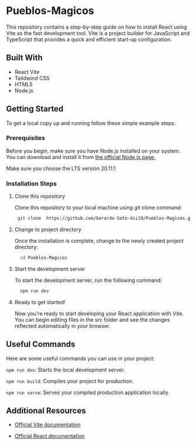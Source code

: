 # Pueblos-Magicos

This repository contains a step-by-step guide on how to install React using Vite as the fast development tool. Vite is a project builder for JavaScript and TypeScript that provides a quick and efficient start-up configuration.

## Built With
- React Vite
- Taildwind CSS
- HTML5
- Node.js

## Getting Started

To get a local copy up and running follow  these simple example steps.

### Prerequisites

Before you begin, make sure you have Node.js installed on your system. You can download and install it from <a href ="https://nodejs.org/en"> the official Node.js page.</a>

Make sure you choose the LTS version 20.11.1


### Installation Steps

1. Clone this repository

   Clone this repository to your local machine using git clone command:
   
   ```sh
    git clone  https://github.com/Gerardo-Soto-dsi19/Pueblos-Magicos.git
   ```
2. Change to project directory

   Once the installation is complete, change to the newly created project directory:

    ```sh
      cd Pueblos-Magicos
    ```
3. Start the development server

    To start the development server, run the following command:
  
    ```sh
      npm run dev
    ```

4. Ready to get started!

    Now you're ready to start developing your React application with Vite. You can begin editing files in the src folder and see the changes reflected automatically in your browser.

## Useful Commands

Here are some useful commands you can use in your project:

`npm run dev`: Starts the local development server.

`npm run build`: Compiles your project for production.

`npm run serve`: Serves your compiled production application locally.

## Additional Resources

- <a href="https://vitejs.dev/guide/"> Official Vite documentation </a>

- <a href="https://react.dev/learn">Official React documentation</a>

